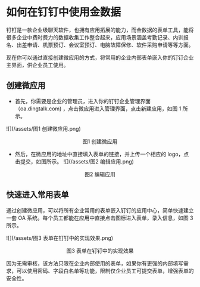 # 如何在钉钉中使用金数据

钉钉是一款企业级聊天软件，也拥有应用拓展的能力，而金数据的表单工具，能将很多企业中费时费力的数据收集工作整合起来，应用场景涵盖考勤记录、内训报名、出差申请、机票预订、会议室预订、电脑故障保修、软件采购申请等等方面。

现在你可以通过直接创建微应用的方式，将常用的企业内部表单嵌入你的钉钉企业主界面，供企业员工使用。

## 创建微应用

* 首先，你需要是企业的管理员，进入你的钉钉企业管理界面（oa.dingtalk.com\) ，点击微应用进入管理界面，点击新建应用，如图 1 所示。

![](/assets/图1 创建微应用.png)

<center>图1 创建微应用</center>

* 然后，在微应用的地址中直接填入表单的链接，并上传一个相应的 logo，点击提交，如图所示。
  ![](/assets/图2 编辑应用.png)
<center>图2 编辑应用</center>

## 快速进入常用表单

通过创建微应用，可以将所有企业常用的表单嵌入钉钉的应用中心，简单快速建立一套 OA 系统。每个员工都能在应用中直接点击图标进入表单，录入信息，如图 3 所示。

![](/assets/图3 表单在钉钉中的实现效果.png)

<center>图3 表单在钉钉中的实现效果</center>

因为无需审核，该方法只限在企业内部使用的表单，如果你有更强的内部填写需求，可以使用密码、字段白名单等功能，限制仅企业员工可提交表单，增强表单的安全性。


